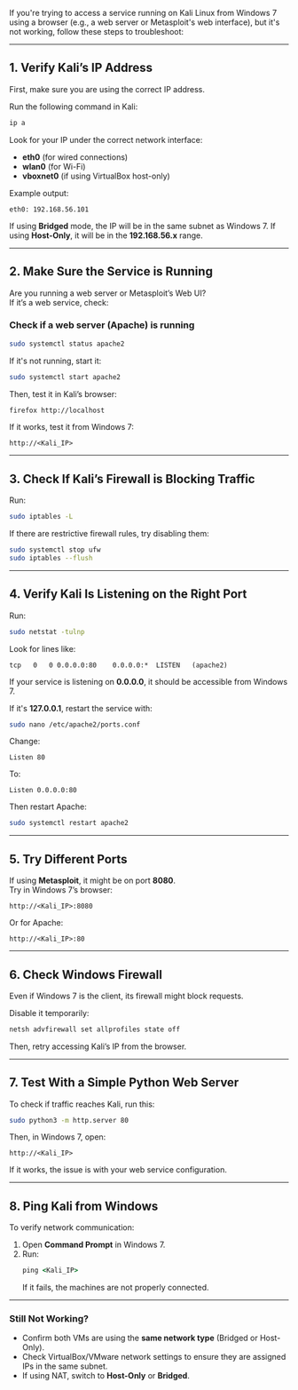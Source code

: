If you're trying to access a service running on Kali Linux from Windows 7 using a browser (e.g., a web server or Metasploit's web interface), but it's not working, follow these steps to troubleshoot:

---

## **1. Verify Kali’s IP Address**
First, make sure you are using the correct IP address.

Run the following command in Kali:
```bash
ip a
```
Look for your IP under the correct network interface:
- **eth0** (for wired connections)
- **wlan0** (for Wi-Fi)
- **vboxnet0** (if using VirtualBox host-only)

Example output:
```
eth0: 192.168.56.101
```
If using **Bridged** mode, the IP will be in the same subnet as Windows 7.
If using **Host-Only**, it will be in the **192.168.56.x** range.

---

## **2. Make Sure the Service is Running**
Are you running a web server or Metasploit’s Web UI?  
If it’s a web service, check:

### **Check if a web server (Apache) is running**
```bash
sudo systemctl status apache2
```
If it's not running, start it:
```bash
sudo systemctl start apache2
```
Then, test it in Kali’s browser:
```bash
firefox http://localhost
```
If it works, test it from Windows 7:
```
http://<Kali_IP>
```

---

## **3. Check If Kali’s Firewall is Blocking Traffic**
Run:
```bash
sudo iptables -L
```
If there are restrictive firewall rules, try disabling them:
```bash
sudo systemctl stop ufw
sudo iptables --flush
```

---

## **4. Verify Kali Is Listening on the Right Port**
Run:
```bash
sudo netstat -tulnp
```
Look for lines like:
```
tcp   0   0 0.0.0.0:80    0.0.0.0:*  LISTEN   (apache2)
```
If your service is listening on **0.0.0.0**, it should be accessible from Windows 7.

If it's **127.0.0.1**, restart the service with:
```bash
sudo nano /etc/apache2/ports.conf
```
Change:
```
Listen 80
```
To:
```
Listen 0.0.0.0:80
```
Then restart Apache:
```bash
sudo systemctl restart apache2
```

---

## **5. Try Different Ports**
If using **Metasploit**, it might be on port **8080**.  
Try in Windows 7’s browser:
```
http://<Kali_IP>:8080
```
Or for Apache:
```
http://<Kali_IP>:80
```

---

## **6. Check Windows Firewall**
Even if Windows 7 is the client, its firewall might block requests.

Disable it temporarily:
```cmd
netsh advfirewall set allprofiles state off
```
Then, retry accessing Kali’s IP from the browser.

---

## **7. Test With a Simple Python Web Server**
To check if traffic reaches Kali, run this:
```bash
sudo python3 -m http.server 80
```
Then, in Windows 7, open:
```
http://<Kali_IP>
```
If it works, the issue is with your web service configuration.

---

## **8. Ping Kali from Windows**
To verify network communication:
1. Open **Command Prompt** in Windows 7.
2. Run:
   ```cmd
   ping <Kali_IP>
   ```
   If it fails, the machines are not properly connected.

---

### **Still Not Working?**
- Confirm both VMs are using the **same network type** (Bridged or Host-Only).
- Check VirtualBox/VMware network settings to ensure they are assigned IPs in the same subnet.
- If using NAT, switch to **Host-Only** or **Bridged**.
